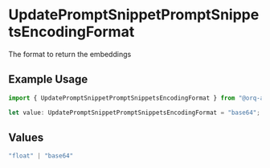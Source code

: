 # UpdatePromptSnippetPromptSnippetsEncodingFormat

The format to return the embeddings

## Example Usage

```typescript
import { UpdatePromptSnippetPromptSnippetsEncodingFormat } from "@orq-ai/node/models/operations";

let value: UpdatePromptSnippetPromptSnippetsEncodingFormat = "base64";
```

## Values

```typescript
"float" | "base64"
```